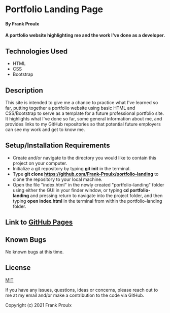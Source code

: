 # Portfolio Landing Page

#### By Frank Proulx

#### A portfolio website highlighting me and the work I've done as a developer.

## Technologies Used

* HTML
* CSS
* Bootstrap

## Description

This site is intended to give me a chance to practice what I've learned so far, putting together a portfolio website using basic HTML and CSS/Bootstrap to serve as a template for a future professional portfolio site. It highlights what I've done so far, some general information about me, and provides links to my GitHub repositories so that potential future employers can see my work and get to know me.

## Setup/Installation Requirements

* Create and/or navigate to the directory you would like to contain this project on your computer.
* Initialize a git repository by typing **git init** in the terminal.
* Type **git clone https://github.com/Frank-Proulx/portfolio-landing** to clone the repository to your local machine.
* Open the file "index.html" in the newly created "portfolio-landing" folder using either the GUI in your finder window, or typing **cd portfolio-landing** and pressing return to navigate into the project folder, and then typing **open index.html** in the terminal from within the portfolio-landing folder.  

## Link to [GitHub Pages](https://frank-proulx.github.io/portfolio-landing/)

## Known Bugs

No known bugs at this time.

## License

[MIT](https://opensource.org/licenses/MIT)

If you have any issues, questions, ideas or concerns, please reach out to me at my email and/or make a contribution to the code via GitHub.

Copyright (c) 2021 Frank Proulx